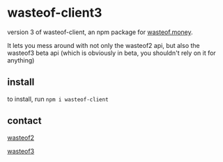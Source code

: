 # wasteof-client3
version 3 of wasteof-client, an npm package for [wasteof.money](https://wasteof.money). 

It lets you mess around with not only the wasteof2 api, but also the wasteof3 beta api (which is obviously in beta, you shouldn't rely on it for anything)
## install
to install, run `npm i wasteof-client`

## contact
[wasteof2](https://wasteof.money/@ee)

[wasteof3](https://beta.wasteof.money/@ee)
